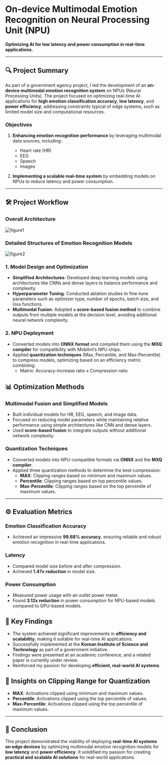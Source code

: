 # On-device Multimodal Emotion Recognition on Neural Processing Unit (NPU)
**Optimizing AI for low latency and power consumption in real-time applications.**

---

## 🔍 Project Summary

As part of a government agency project, I led the development of an **on-device multimodal emotion recognition system** on NPUs (Neural Processing Units). The project focused on optimizing real-time AI applications for **high emotion classification accuracy**, **low latency**, and **power efficiency**, addressing constraints typical of edge systems, such as limited model size and computational resources.

### Objectives
1. **Enhancing emotion recognition performance** by leveraging multimodal data sources, including:
   - Heart rate (HR)
   - EEG
   - Speech
   - Images

2. **Implementing a scalable real-time system** by embedding models on NPUs to reduce latency and power consumption.

---

## 🛠 Project Workflow
### Overall Architecture
![figure1](https://github.com/user-attachments/assets/e22babde-a2ad-42d1-bf5e-509ebed0e3f7)

### Detailed Structures of Emotion Recognition Models
![figure2](https://github.com/user-attachments/assets/ed881ac7-39db-447f-a180-429580abd3cd)

### 1. Model Design and Optimization
- **Simplified Architectures**: Developed deep learning models using architectures like CNNs and dense layers to balance performance and complexity.
- **Hyperparameter Tuning**: Conducted ablation studies to fine-tune parameters such as optimizer type, number of epochs, batch size, and loss functions.
- **Multimodal Fusion**: Adopted a **score-based fusion method** to combine outputs from multiple models at the decision level, avoiding additional neural network complexity.

### 2. NPU Deployment
- Converted models into **ONNX format** and compiled them using the **MXQ compiler** for compatibility with Mobilint’s NPU chips.
- Applied **quantization techniques** (Max, Percentile, and Max-Percentile) to compress models, optimizing based on an efficiency metric combining:
  - Matrix: Accuracy-increase ratio x Compression ratio


## 📊 Optimization Methods

### Multimodal Fusion and Simplified Models
- Built individual models for HR, EEG, speech, and image data.
- Focused on reducing model parameters while maintaining relative performance using simple architectures like CNN and dense layers.
- Used **score-based fusion** to integrate outputs without additional network complexity.

### Quantization Techniques
- Converted models into NPU-compatible formats via **ONNX** and the **MXQ compiler**.
- Applied three quantization methods to determine the best compression:
  - **MAX**: Clipping ranges based on minimum and maximum values.
  - **Percentile**: Clipping ranges based on top percentile values.
  - **Max-Percentile**: Clipping ranges based on the top percentile of maximum values.

---

## ⚙️ Evaluation Metrics
### Emotion Classification Accuracy
- Achieved an impressive **99.68% accuracy**, ensuring reliable and robust emotion recognition in real-time applications.

### Latency
- Compared model size before and after compression.
- Achieved **1.47x reduction** in model size.

### Power Consumption
- Measured power usage with an outlet power meter.
- Found **3.12x reduction** in power consumption for NPU-based models compared to GPU-based models.

## 📝 Key Findings

- The system achieved significant improvements in **efficiency and scalability**, making it suitable for real-time AI applications.
- Successfully implemented at the **Korean Institute of Science and Technology** as part of a government initiative.
- Findings were presented at an academic conference, and a related paper is currently under review.
- Reinforced my passion for developing **efficient, real-world AI systems**.

## 🤔 Insights on Clipping Range for Quantization
- **MAX**: Activations clipped using minimum and maximum values.
- **Percentile**: Activations clipped using the top percentile of values.
- **Max-Percentile**: Activations clipped using the top percentile of maximum values.

---

## 🌟 Conclusion

This project demonstrated the viability of deploying **real-time AI systems on edge devices** by optimizing multimodal emotion recognition models for **low latency** and **power efficiency**. It solidified my passion for creating **practical and scalable AI solutions** for real-world applications.
